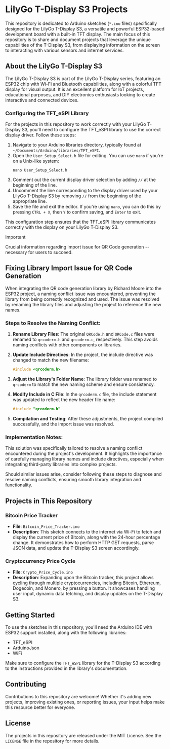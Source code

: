 # LilyGo T-Display S3 Projects

This repository is dedicated to Arduino sketches (`*.ino` files) specifically designed for the LilyGo T-Display S3, a versatile and powerful ESP32-based development board with a built-in TFT display. The main focus of this repository is to share and document projects that leverage the unique capabilities of the T-Display S3, from displaying information on the screen to interacting with various sensors and internet services.

## About the LilyGo T-Display S3

The LilyGo T-Display S3 is part of the LilyGo T-Display series, featuring an ESP32 chip with Wi-Fi and Bluetooth capabilities, along with a colorful TFT display for visual output. It is an excellent platform for IoT projects, educational purposes, and DIY electronics enthusiasts looking to create interactive and connected devices.

### Configuring the TFT_eSPI Library

For the projects in this repository to work correctly with your LilyGo T-Display S3, you'll need to configure the TFT_eSPI library to use the correct display driver. Follow these steps:

1. Navigate to your Arduino libraries directory, typically found at `~/Documents/Arduino/libraries/TFT_eSPI`.
2. Open the `User_Setup_Select.h` file for editing. You can use `nano` if you're on a Unix-like system:
   ```
   nano User_Setup_Select.h
   ```
3. Comment out the current display driver selection by adding `//` at the beginning of the line.
4. Uncomment the line corresponding to the display driver used by your LilyGo T-Display S3 by removing `//` from the beginning of the appropriate line.
5. Save the file and exit the editor. If you're using `nano`, you can do this by pressing `CTRL + X`, then `Y` to confirm saving, and `Enter` to exit.

This configuration step ensures that the TFT_eSPI library communicates correctly with the display on your LilyGo T-Display S3.

> [!IMPORTANT]  
> Crucial information regarding import issue for QR Code generation -- necessary for users to succeed.

## Fixing Library Import Issue for QR Code Generation

When integrating the QR code generation library by Richard Moore into the ESP32 project, a naming conflict issue was encountered, preventing the library from being correctly recognized and used. The issue was resolved by renaming the library files and adjusting the project to reference the new names.

### Steps to Resolve the Naming Conflict:

1. **Rename Library Files**: The original `QRCode.h` and `QRCode.c` files were renamed to `qrcoderm.h` and `qrcoderm.c`, respectively. This step avoids naming conflicts with other components or libraries.

2. **Update Include Directives**: In the project, the include directive was changed to match the new filename:
   ```cpp
   #include <qrcoderm.h>
   ```

3. **Adjust the Library's Folder Name**: The library folder was renamed to `qrcoderm` to match the new naming scheme and ensure consistency.

4. **Modify Include in C File**: In the `qrcoderm.c` file, the include statement was updated to reflect the new header file name:
   ```c
   #include "qrcoderm.h"
   ```

5. **Compilation and Testing**: After these adjustments, the project compiled successfully, and the import issue was resolved.

### Implementation Notes:

This solution was specifically tailored to resolve a naming conflict encountered during the project's development. It highlights the importance of carefully managing library names and include directives, especially when integrating third-party libraries into complex projects.

Should similar issues arise, consider following these steps to diagnose and resolve naming conflicts, ensuring smooth library integration and functionality.


## Projects in This Repository

### Bitcoin Price Tracker

- **File**: `Bitcoin_Price_Tracker.ino`
- **Description**: This sketch connects to the internet via Wi-Fi to fetch and display the current price of Bitcoin, along with the 24-hour percentage change. It demonstrates how to perform HTTP GET requests, parse JSON data, and update the T-Display S3 screen accordingly.

### Cryptocurrency Price Cycle

- **File**: `Crypto_Price_Cycle.ino`
- **Description**: Expanding upon the Bitcoin tracker, this project allows cycling through multiple cryptocurrencies, including Bitcoin, Ethereum, Dogecoin, and Monero, by pressing a button. It showcases handling user input, dynamic data fetching, and display updates on the T-Display S3.

## Getting Started

To use the sketches in this repository, you'll need the Arduino IDE with ESP32 support installed, along with the following libraries:

- TFT_eSPI
- ArduinoJson
- WiFi

Make sure to configure the `TFT_eSPI` library for the T-Display S3 according to the instructions provided in the library's documentation.

## Contributing

Contributions to this repository are welcome! Whether it's adding new projects, improving existing ones, or reporting issues, your input helps make this resource better for everyone.

## License

The projects in this repository are released under the MIT License. See the `LICENSE` file in the repository for more details.
